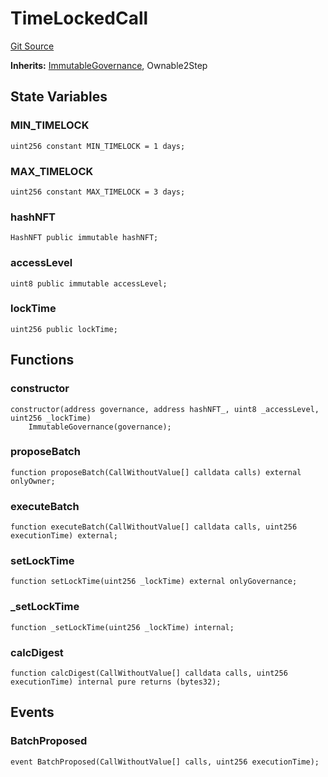 # TimeLockedCall
[Git Source](https://github.com/supafinance/supa-foundry/blob/00eb35447ebc05e824f31afa1581898206764621/src/governance/TimeLockedCall.sol)

**Inherits:**
[ImmutableGovernance](/src/lib/ImmutableGovernance.sol/contract.ImmutableGovernance.md), Ownable2Step


## State Variables
### MIN_TIMELOCK

```solidity
uint256 constant MIN_TIMELOCK = 1 days;
```


### MAX_TIMELOCK

```solidity
uint256 constant MAX_TIMELOCK = 3 days;
```


### hashNFT

```solidity
HashNFT public immutable hashNFT;
```


### accessLevel

```solidity
uint8 public immutable accessLevel;
```


### lockTime

```solidity
uint256 public lockTime;
```


## Functions
### constructor


```solidity
constructor(address governance, address hashNFT_, uint8 _accessLevel, uint256 _lockTime)
    ImmutableGovernance(governance);
```

### proposeBatch


```solidity
function proposeBatch(CallWithoutValue[] calldata calls) external onlyOwner;
```

### executeBatch


```solidity
function executeBatch(CallWithoutValue[] calldata calls, uint256 executionTime) external;
```

### setLockTime


```solidity
function setLockTime(uint256 _lockTime) external onlyGovernance;
```

### _setLockTime


```solidity
function _setLockTime(uint256 _lockTime) internal;
```

### calcDigest


```solidity
function calcDigest(CallWithoutValue[] calldata calls, uint256 executionTime) internal pure returns (bytes32);
```

## Events
### BatchProposed

```solidity
event BatchProposed(CallWithoutValue[] calls, uint256 executionTime);
```

